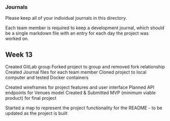 ### Journals

Please keep all of your individual journals in this directory.

Each team member is required to keep a development journal, which should be a single markdown file with an entry for each day the project was worked on.

## Week 13

Created GitLab group
Forked project to group and removed fork relationship
Created Journal files for each team member
Cloned project to local computer and tested Docker containers

Created wireframes for project features and user interface
Planned API endpoints for Venues model
Created & Submitted MVP (minimum viable product) for final project

Started a map to represent the project functionality for the README - to be updated as the project is built
